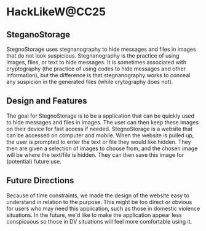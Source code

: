 # HackLikeW@CC25
## SteganoStorage
StegnoStorage uses stegnanography to hide messages and files in images that do not look suspicious. Stegnanography is the practice of using images, files, or text to hide messages. It is sometimes associated with cryptography (the practice of using codes to hide messages and other information), but the difference is that stegnanography works to conceal any suspicion in the generated files (while crytography does not).

## Design and Features
The goal for StegnoStorage is to be a application that can be quickly used to hide messages and files in images. The user can then keep these images on their device for fast access if needed. 
StegnoStorage is a website that can be accessed on computer and mobile. When the website is pulled up, the user is prompted to enter the text or file they would like hidden. They then are given a selection of images to choose from, and the chosen image will be where the text/file is hidden. They can then save this image for (potential) future use.

## Future Directions
Because of time constraints, we made the design of the website easy to understand in relation to the purpose. This might be too direct or obvious for users who may need this application, such as those in domestic violence situations. In the future, we'd like to make the application appear less conspicuous so those in DV situations will feel more comfortable using it.
